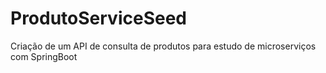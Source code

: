 # ProdutoServiceSeed
Criação de um API de consulta de produtos para estudo de microserviços com SpringBoot
